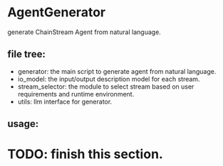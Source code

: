 # AgentGenerator

generate ChainStream Agent from natural language.

## file tree:
* generator: the main script to generate agent from natural language.
* io_model: the input/output description model for each stream.
* stream_selector: the module to select stream based on user requirements and runtime environment.
* utils: llm interface for generator.

## usage:
# TODO: finish this section.

